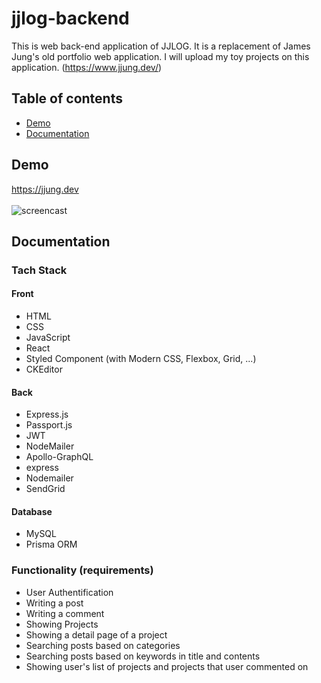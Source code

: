 # jjlog-backend

This is web back-end application of JJLOG. It is a replacement of James Jung's old portfolio web application. I will upload my toy projects on this application. (https://www.jjung.dev/)

## Table of contents
- [Demo](#demo)
- [Documentation](#documentation)

## Demo
<https://jjung.dev><br><br>
![screencast](demo.gif)

## Documentation

### Tach Stack
#### Front
- HTML
- CSS
- JavaScript
- React
- Styled Component (with Modern CSS, Flexbox, Grid, ...)
- CKEditor

#### Back
- Express.js
- Passport.js
- JWT
- NodeMailer
- Apollo-GraphQL
- express
- Nodemailer
- SendGrid

#### Database
- MySQL
- Prisma ORM

### Functionality (requirements)
* User Authentification
* Writing a post
* Writing a comment
* Showing Projects
* Showing a detail page of a project
* Searching posts based on categories
* Searching posts based on keywords in title and contents
* Showing user's list of projects and projects that user commented on

